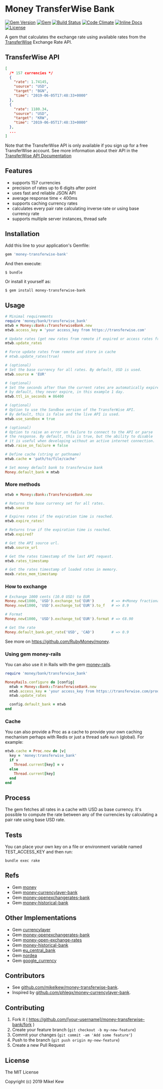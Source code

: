 # Money TransferWise Bank

[![Gem Version](https://badge.fury.io/rb/money-transferwise-bank.svg)](https://rubygems.org/gems/money-transferwise-bank)
[![Gem](https://img.shields.io/gem/dt/money-transferwise-bank.svg?maxAge=2592000)](https://rubygems.org/gems/money-transferwise-bank)
[![Build Status](https://secure.travis-ci.org/mikelkew/money-transferwise-bank.svg?branch=master)](https://travis-ci.org/mikelkew/money-transferwise-bank)
[![Code Climate](https://api.codeclimate.com/v1/badges/2f2915f2fb539324fe3f/maintainability)](https://codeclimate.com/github/mikelkew/money-transferwise-bank)
[![Inline Docs](http://inch-ci.org/github/mikelkew/money-transferwise-bank.svg?branch=master)](http://inch-ci.org/github/mikelkew/money-transferwise-bank)
[![License](https://img.shields.io/github/license/mikelkew/money-transferwise-bank.svg)](http://opensource.org/licenses/MIT)

A gem that calculates the exchange rate using available rates from the [TransferWise](https://transferwise.com/) Exchange Rate API.

## TransferWise API

~~~ json
[
  /* 157 currencies */
  {
    "rate": 1.74145,
    "source": "USD",
    "target": "BGN",
    "time": "2019-06-05T17:48:33+0000"
  },
  {
    "rate": 1180.34,
    "source": "USD",
    "target": "KRW",
    "time": "2019-06-05T17:48:33+0000"
  },
  ...
]
~~~

Note that the TransferWise API is only available if you sign up for a free TransferWise account. See more information about their API in the [TransferWise API Documentation](https://api-docs.transferwise.com/#exchange-rates)

## Features

* supports 157 currencies
* precision of rates up to 6 digits after point
* uses fast and reliable JSON API
* average response time < 400ms
* supports caching currency rates
* calculates every pair rate calculating inverse rate or using base currency rate
* supports multiple server instances, thread safe

## Installation

Add this line to your application's Gemfile:

```ruby
gem 'money-transferwise-bank'
```

And then execute:

    $ bundle

Or install it yourself as:

    $ gem install money-transferwise-bank

## Usage

~~~ ruby
# Minimal requirements
require 'money/bank/transferwise_bank'
mtwb = Money::Bank::TransferwiseBank.new
mtwb.access_key = 'your access_key from https://transferwise.com'

# Update rates (get new rates from remote if expired or access rates from cache)
mtwb.update_rates

# Force update rates from remote and store in cache
# mtwb.update_rates(true)

# (optional)
# Set the base currency for all rates. By default, USD is used.
mtwb.source = 'EUR'

# (optional)
# Set the seconds after than the current rates are automatically expired
# by default, they never expire, in this example 1 day.
mtwb.ttl_in_seconds = 86400

# (optional)
# Option to use the Sandbox version of the TransferWise API.
# By default, this is false and the live API is used.
mtwb.use_sandbox = true

# (optional)
# Option to raise an error on failure to connect to the API or parse
# the response. By default, this is true, but the ability to disable
# it is useful when developing without an active internet connection.
mtwb.raise_on_failure = false

# Define cache (string or pathname)
mtwb.cache = 'path/to/file/cache'

# Set money default bank to transferwise bank
Money.default_bank = mtwb
~~~

### More methods

~~~ ruby
mtwb = Money::Bank::TransferwiseBank.new

# Returns the base currency set for all rates.
mtwb.source

# Expires rates if the expiration time is reached.
mtwb.expire_rates!

# Returns true if the expiration time is reached.
mtwb.expired?

# Get the API source url.
mtwb.source_url

# Get the rates timestamp of the last API request.
mtwb.rates_timestamp

# Get the rates timestamp of loaded rates in memory.
moxb.rates_mem_timestamp
~~~

### How to exchange

~~~ ruby
# Exchange 1000 cents (10.0 USD) to EUR
Money.new(1000, 'USD').exchange_to('EUR')        # => #<Money fractional:89 currency:EUR>
Money.new(1000, 'USD').exchange_to('EUR').to_f   # => 8.9

# Format
Money.new(1000, 'USD').exchange_to('EUR').format # => €8.90

# Get the rate
Money.default_bank.get_rate('USD', 'CAD')        # => 0.9
~~~

See more on https://github.com/RubyMoney/money.

### Using gem money-rails

You can also use it in Rails with the gem [money-rails](https://github.com/RubyMoney/money-rails).

~~~ ruby
require 'money/bank/transferwise_bank'

MoneyRails.configure do |config|
  mtwb = Money::Bank::TransferwiseBank.new
  mtwb.access_key = 'your access_key from https://transferwise.com/product'
  mtwb.update_rates

  config.default_bank = mtwb
end
~~~

### Cache

You can also provide a Proc as a cache to provide your own caching mechanism
perhaps with Redis or just a thread safe `Hash` (global). For example:

~~~ ruby
mtwb.cache = Proc.new do |v|
  key = 'money:transferwise_bank'
  if v
    Thread.current[key] = v
  else
    Thread.current[key]
  end
end
~~~

## Process

The gem fetches all rates in a cache with USD as base currency. It's possible to compute the rate between any of the currencies by calculating a pair rate using base USD rate.

## Tests

You can place your own key on a file or environment
variable named TEST_ACCESS_KEY and then run:

~~~
bundle exec rake
~~~

## Refs

* Gem [money](https://github.com/RubyMoney/money)
* Gem [money-currencylayer-bank](https://github.com/phlegx/money-currencylayer-bank)
* Gem [money-openexchangerates-bank](https://github.com/phlegx/money-openexchangerates-bank)
* Gem [money-historical-bank](https://github.com/atwam/money-historical-bank)

## Other Implementations

* Gem [currencylayer](https://github.com/askuratovsky/currencylayer)
* Gem [money-openexchangerates-bank](https://github.com/phlegx/money-openexchangerates-bank)
* Gem [money-open-exchange-rates](https://github.com/spk/money-open-exchange-rates)
* Gem [money-historical-bank](https://github.com/atwam/money-historical-bank)
* Gem [eu_central_bank](https://github.com/RubyMoney/eu_central_bank)
* Gem [nordea](https://github.com/matiaskorhonen/nordea)
* Gem [google_currency](https://github.com/RubyMoney/google_currency)

## Contributors

* See [github.com/mikelkew/money-transferwise-bank](https://github.com/mikelkew/money-transferwise-bank/graphs/contributors).
* Inspired by [github.com/phlegx/money-currencylayer-bank](https://github.com/phlegx/money-currencylayer-bank/graphs/contributors).

## Contributing

1. Fork it ( https://github.com/[your-username]/money-transferwise-bank/fork )
2. Create your feature branch (`git checkout -b my-new-feature`)
3. Commit your changes (`git commit -am 'Add some feature'`)
4. Push to the branch (`git push origin my-new-feature`)
5. Create a new Pull Request

## License

The MIT License

Copyright (c) 2019 Mikel Kew
